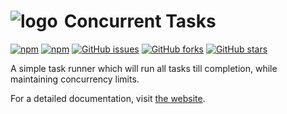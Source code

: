 # <span style="display: flex; align-items: center">![logo][icon] <span style="margin-left: 10px">Concurrent Tasks</span>

[![npm][npm_v]][npm_package]
[![npm][npm_dw]][npm_package]
[![GitHub issues][gh_issues]][github_issues]
[![GitHub forks][gh_forks]][github_forks]
[![GitHub stars][gh_stars]][github_stars]

A simple task runner which will run all tasks till completion, while maintaining concurrency limits.

For a detailed documentation, visit [the website][website].

[website]: https://concurrent-tasks.js.org
[icon]: https://raw.githubusercontent.com/samrith-s/concurrent-tasks/master/icons/icon-x64.png
[npm_package]: https://www.npmjs.com/package/concurrent-tasks
[npm_v]: https://img.shields.io/npm/v/concurrent-tasks.svg
[npm_dw]: https://img.shields.io/npm/dw/concurrent-tasks.svg
[github_issues]: https://github.com/samrith-s/concurrent-tasks/issues?q=is%3Aissue+is%3Aopen+sort%3Aupdated-desc
[github_forks]: https://github.com/samrith-s/concurrent-tasks/network/members
[github_stars]: https://github.com/samrith-s/concurrent-tasks/stargazers
[gh_issues]: https://img.shields.io/github/issues/samrith-s/concurrent-tasks.svg
[gh_forks]: https://img.shields.io/github/forks/samrith-s/concurrent-tasks.svg?label=Fork&style=social
[gh_stars]: https://img.shields.io/github/stars/samrith-s/concurrent-tasks.svg?label=Stars&style=social
